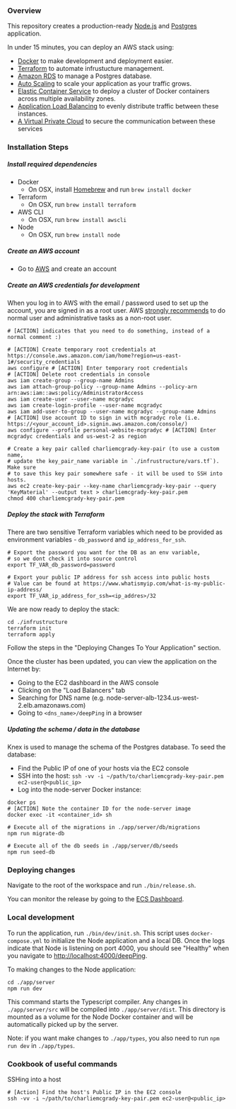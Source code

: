### Overview
This repository creates a production-ready [Node.js](https://nodejs.org/en/about/) and [Postgres](https://www.postgresql.org/) application.

In under 15 minutes, you can deploy an AWS stack using:
- [Docker](https://www.docker.com/) to make development and deployment easier.
- [Terraform](https://www.terraform.io/) to automate infrustucture management. 
- [Amazon RDS](https://aws.amazon.com/rds/) to manage a Postgres database.
- [Auto Scaling](https://aws.amazon.com/autoscaling/) to scale your application as your traffic grows.
- [Elastic Container Service](https://aws.amazon.com/ecs/) to deploy a cluster of Docker containers across multiple availability zones.
- [Application Load Balancing](https://aws.amazon.com/elasticloadbalancing/) to evenly distribute traffic between these instances.
- [A Virtual Private Cloud](https://aws.amazon.com/vpc/) to secure the communication between these services 

### Installation Steps

##### Install required dependencies
- Docker
  - On OSX, install [Homebrew](https://brew.sh/) and run `brew install docker`
- Terraform
  - On OSX, run `brew install terraform`
- AWS CLI
  - On OSX, run `brew install awscli`
- Node
  - On OSX, run `brew install node`

##### Create an AWS account
- Go to [AWS](https://aws.amazon.com) and create an account

##### Create an AWS credentials for development
When you log in to AWS with the email / password used to set up the account, you are signed in as a root user. AWS [strongly recommends](https://docs.aws.amazon.com/general/latest/gr/aws_tasks-that-require-root.html) to do normal user and administrative tasks as a non-root user.

```
# [ACTION] indicates that you need to do something, instead of a normal comment :)

# [ACTION] Create temporary root credentials at https://console.aws.amazon.com/iam/home?region=us-east-1#/security_credentials
aws configure # [ACTION] Enter temporary root credentials 
# [ACTION] Delete root credentials in console
aws iam create-group --group-name Admins
aws iam attach-group-policy --group-name Admins --policy-arn arn:aws:iam::aws:policy/AdministratorAccess
aws iam create-user --user-name mcgradyc
aws iam create-login-profile --user-name mcgradyc
aws iam add-user-to-group --user-name mcgradyc --group-name Admins
# [ACTION] Use account ID to sign in with mcgradyc role (i.e. https://<your_account_id>.signin.aws.amazon.com/console/)
aws configure --profile personal-website-mcgradyc # [ACTION] Enter mcgradyc credentials and us-west-2 as region

# Create a key pair called charliemcgrady-key-pair (to use a custom name,
# update the key_pair_name variable in `./infrustructure/vars.tf`). Make sure 
# to save this key pair somewhere safe - it will be used to SSH into hosts.
aws ec2 create-key-pair --key-name charliemcgrady-key-pair --query 'KeyMaterial' --output text > charliemcgrady-key-pair.pem
chmod 400 charliemcgrady-key-pair.pem
```

##### Deploy the stack with Terraform
There are two sensitive Terraform variables which need to be provided as environment variables - `db_password` and `ip_address_for_ssh`.
```
# Export the password you want for the DB as an env variable,
# so we dont check it into source control
export TF_VAR_db_password=password

# Export your public IP address for ssh access into public hosts
# Value can be found at https://www.whatismyip.com/what-is-my-public-ip-address/
export TF_VAR_ip_address_for_ssh=<ip_addres>/32
```

We are now ready to deploy the stack:
```
cd ./infrustructure
terraform init
terraform apply
```

Follow the steps in the "Deploying Changes To Your Application" section.

Once the cluster has been updated, you can view the application on the Internet by:
- Going to the EC2 dashboard in the AWS console
- Clicking on the "Load Balancers" tab
- Searching for DNS name (e.g. node-server-alb-1234.us-west-2.elb.amazonaws.com)
- Going to `<dns_name>/deepPing` in a browser

##### Updating the schema / data in the database
Knex is used to manage the schema of the Postgres database. To seed the database:
- Find the Public IP of one of your hosts via the EC2 console
- SSH into the host: `ssh -vv -i ~/path/to/charliemcgrady-key-pair.pem ec2-user@<public_ip>`
- Log into the node-server Docker instance: 
```
docker ps
# [ACTION] Note the container ID for the node-server image
docker exec -it <container_id> sh

# Execute all of the migrations in ./app/server/db/migrations
npm run migrate-db

# Execute all of the db seeds in ./app/server/db/seeds
npm run seed-db
```

### Deploying changes
Navigate to the root of the workspace and run `./bin/release.sh`.

You can monitor the release by going to the [ECS Dashboard](https://us-west-2.console.aws.amazon.com/ecs/home?region=us-west-2#/clusters/charliemcgrady-production-cluster/services/node-server/events).

### Local development
To run the application, run `./bin/dev/init.sh`. This script uses `docker-compose.yml` to initialize the Node application and a local DB. Once the logs indicate that Node is listening on port 4000, you should see "Healthy" when you navigate to [http://localhost:4000/deepPing](http://localhost:4000/deepPing).


To making changes to the Node application:
```
cd ./app/server
npm run dev
```
This command starts the Typescript compiler. Any changes in `./app/server/src` will be compiled into `./app/server/dist`. This directory is mounted as a volume for the Node Docker container and will be automatically picked up by the server.

Note: if you want make changes to `./app/types`, you also need to run `npm run dev` in `./app/types`.

### Cookbook of useful commands
SSHing into a host
```
# [Action] Find the host's Public IP in the EC2 console
ssh -vv -i ~/path/to/charliemcgrady-key-pair.pem ec2-user@<public_ip>
```